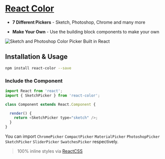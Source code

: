 # [React Color](http://casesandberg.github.io/react-color/)

* **7 Different Pickers** - Sketch, Photoshop, Chrome and many more

* **Make Your Own** - Use the building block components to make your own

![Sketch and Photoshop Color Picker Built in React](https://raw.githubusercontent.com/casesandberg/react-color/master/screenshot.png)

## Installation & Usage

```sh
npm install react-color --save
```

### Include the Component

```js
import React from 'react';
import { SketchPicker } from 'react-color';

class Component extends React.Component {

  render() {
    return <SketchPicker type="sketch" />;
  }
}
```
You can import `ChromePicker` `CompactPicker` `MaterialPicker` `PhotoshopPicker` `SketchPicker` `SliderPicker` `SwatchesPicker` respectively.

> 100% inline styles via [ReactCSS](http://reactcss.com/)
